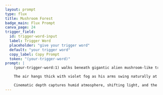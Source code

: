 ```yaml
---
layout: prompt
type: flux
title: Mushroom Forest
badge_main: Flux Prompt
canva_page: 24
trigger_field:
  id: trigger-word-input
  label: Trigger Word
  placeholder: "give your trigger word"
  default: "your trigger word"
  copy_label: Copy Prompt
  token: "(your-trigger-word)"
prompt: |
    (your-trigger-word:1) walks beneath gigantic alien mushroom-like trees whose undersides glow in magenta and indigo, casting radial light patterns across his fitted dark blue shirt.

    The air hangs thick with violet fog as his arms swing naturally at his sides, hands fading into the mist-laden lower frame while bioluminescent spores drift through the 9:16 scene.

    Cinematic depth captures humid atmosphere, shifting light, and the sense of exploratory wonder within this hyperreal rainforest of luminous fungi.
---
```

